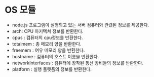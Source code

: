 # OS 모듈

- node.js 프로그램이 실행되고 있는 서버 컴퓨터와 관련된 정보를 제공한다.
- arch: CPU 아키텍쳐 정보를 반환한다.
- cpus : 컴퓨터의 cpu정보를 반환한다.
- totalmem : 총 메모리 양을 반환한다.
- freemem : 여유 메모리 양을 반환한다.
- hostname : 컴퓨터의 호스트 이름을 반환한다.
- networkInterfaces : 컴퓨터에 장착된 통신 장비들의 정보를 반환한다. 
- platform : 실행 플랫폼의 정보를 반환한다.